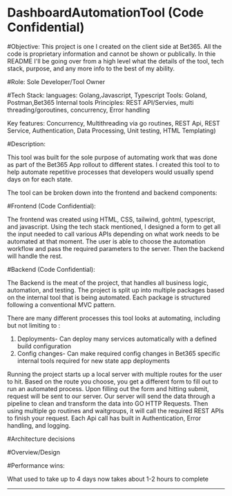 # DashboardAutomationTool (Code Confidential)
#Objective: 
This project is one I created on the client side at Bet365. All the code is proprietary information and cannot be shown or publically. In thie README I'll be going over from a high level what the details of the tool, tech stack, purpose, and any more info to the best of my ability.

#Role: Sole Developer/Tool Owner

#Tech Stack:
languages: Golang,Javascript, Typescript
Tools: Goland, Postman,Bet365 Internal tools
Principles: REST API/Servies, multi threading/goroutines, concurrency, Error handling 

Key features: Concurrency, Multithreading via go routines, REST Api, REST Service, Authentication, Data Processing, Unit testing, HTML Templating)

#Description:

This tool was built for the sole purpose of automating work that was done as part of the Bet365 App rollout to different states. I created this tool to to help automate repetitive processes that developers would usually spend days on for each state.

The tool can be broken down into the frontend and backend components:

#Frontend (Code Confidential):

The frontend was created using HTML, CSS, tailwind, gohtml, typescript, and javascript. Using the tech stack mentioned, I designed a form to get all the input needed to call various APIs depending on what work needs to be automated at that moment. The user is able to choose the automation workflow and pass the required parameters to the server. Then the backend will handle the rest.


#Backend (Code Confidential):

The Backend is the meat of the project, that handles all business logic, automation, and testing. The project is split up into multiple packages based on the internal tool that is being automated. Each package is structured following a conventional MVC pattern.


There are many different processes this tool looks at automating, including but not limiting to :
1. Deployments- Can deploy many services automatically with a defined build configuration
2. Config changes- Can make required config changes in Bet365 specific internal tools required for new state app deployments
   
Running the project starts up a local server with multiple routes for the user to hit. Based on the route you choose, you get a different form to fill out to run an automated process. Upon filling out the form and hitting submit, request will be sent to our server. Our server will send the data through a pipeline to clean and transform the data into GO HTTP Requests. Then using multiple go routines and waitgroups, it will call the required REST APIs to finish your request. Each Api call has built in Authentication, Error handling, and logging.



#Architecture decisions

#Overview/Design

#Performance wins:

What used to take up to 4 days now takes about 1-2 hours to complete

_____________
